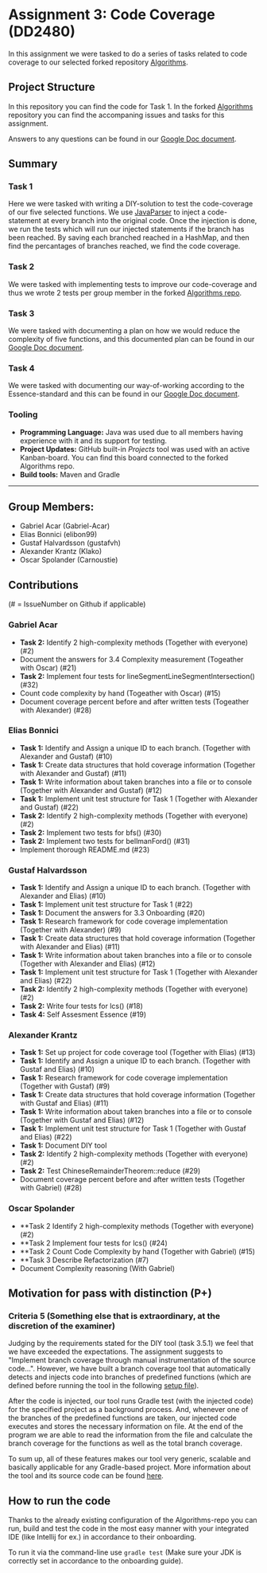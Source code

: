 # Assignment 3: Code Coverage (DD2480)

In this assignment we were tasked to do a series of tasks related to code coverage to our selected forked repository [Algorithms](https://github.com/GroupFiveSW/Algorithms).

## Project Structure

In this repository you can find the code for Task 1. In the forked [Algorithms](https://github.com/GroupFiveSW/Algorithms)  repository you can find the accompaning issues and tasks for this assignment.

Answers to any questions can be found in our [Google Doc document](https://docs.google.com/document/d/1bt9GIrMK8Onisi5SNo1qF5o6E88D0EX2Kfyqa3HVL58/edit?usp=sharing).

## Summary

### Task 1

Here we were tasked with writing a DIY-solution to test the code-coverage of our five selected functions. We use [JavaParser](http://javaparser.org/) to inject a code-statement at every branch into the original code. Once the injection is done, we run the tests which will run our injected statements if the branch has been reached. By saving each branched reached in a HashMap, and then find the percantages of branches reached, we find the code coverage.

### Task 2

We were tasked with implementing tests to improve our code-coverage and thus we wrote 2 tests per group member in the forked [Algorithms repo](https://github.com/GroupFiveSW/Algorithms).

### Task 3

We were tasked with documenting a plan on how we would reduce the complexity of five functions, and this documented plan can be found in our [Google Doc document](https://docs.google.com/document/d/1bt9GIrMK8Onisi5SNo1qF5o6E88D0EX2Kfyqa3HVL58/edit?usp=sharing).

### Task 4

We were tasked with documenting our way-of-working according to the Essence-standard and this can be found in our [Google Doc document](https://docs.google.com/document/d/1bt9GIrMK8Onisi5SNo1qF5o6E88D0EX2Kfyqa3HVL58/edit?usp=sharing).

### Tooling

- **Programming Language:** Java was used due to all members having experience with it and its support for testing.
- **Project Updates:** GitHub built-in _Projects_ tool was used with an active Kanban-board. You can find this board connected to the forked Algorithms repo.
- **Build tools:** Maven and Gradle

---


## Group Members:
- Gabriel Acar (Gabriel-Acar)
- Elias Bonnici (elibon99)
- Gustaf Halvardsson (gustafvh)
- Alexander Krantz (Klako)
- Oscar Spolander (Carnoustie)

## Contributions
(# = IssueNumber on Github if applicable)

### Gabriel Acar
- **Task 2:** Identify 2 high-complexity methods (Together with everyone) (#2)
- Document the answers for 3.4 Complexity measurement (Togeather with Oscar) (#21)
- **Task 2:** Implement four tests for lineSegmentLineSegmentIntersection() (#32)
- Count code complexity by hand (Togeather with Oscar) (#15)
- Document coverage percent before and after written tests (Togeather with Alexander) (#28)

### Elias Bonnici
- **Task 1:** Identify and Assign a unique ID to each branch. (Together with Alexander and Gustaf) (#10)
- **Task 1:** Create data structures that hold coverage information (Together with Alexander and Gustaf) (#11)
- **Task 1:** Write information about taken branches into a file or to console (Together with Alexander and Gustaf) (#12)
- **Task 1:** Implement unit test structure for Task 1 (Together with Alexander and Gustaf) (#22)
- **Task 2:** Identify 2 high-complexity methods (Together with everyone) (#2)
- **Task 2:** Implement two tests for bfs() (#30)
- **Task 2:** Implement two tests for bellmanFord() (#31)
- Implement thorough README.md (#23)

### Gustaf Halvardsson
- **Task 1:** Identify and Assign a unique ID to each branch. (Together with Alexander and Elias) (#10)
- **Task 1:** Implement unit test structure for Task 1 (#22)
- **Task 1:** Document the answers for 3.3 Onboarding (#20)
- **Task 1:** Research framework for code coverage implementation  (Together with Alexander) (#9)
- **Task 1:** Create data structures that hold coverage information (Together with Alexander and Elias) (#11)
- **Task 1:** Write information about taken branches into a file or to console (Together with Alexander and Elias) (#12)
- **Task 1:** Implement unit test structure for Task 1 (Together with Alexander and Elias) (#22)
- **Task 2:** Identify 2 high-complexity methods (Together with everyone) (#2)
- **Task 2:** Write four tests for lcs() (#18)
- **Task 4:** Self Assesment Essence (#19)

### Alexander Krantz
- **Task 1:** Set up project for code coverage tool (Together with Elias) (#13)
- **Task 1:** Identify and Assign a unique ID to each branch. (Together with Gustaf and Elias) (#10)
- **Task 1:** Research framework for code coverage implementation  (Together with Gustaf) (#9)
- **Task 1:** Create data structures that hold coverage information (Together with Gustaf and Elias) (#11)
- **Task 1:** Write information about taken branches into a file or to console (Together with Gustaf and Elias) (#12)
- **Task 1:** Implement unit test structure for Task 1 (Together with Gustaf and Elias) (#22)
- **Task 1:** Document DIY tool
- **Task 2:** Identify 2 high-complexity methods (Together with everyone) (#2)
- **Task 2:** Test ChineseRemainderTheorem::reduce (#29)
- Document coverage percent before and after written tests (Together with Gabriel) (#28)

### Oscar Spolander

- **Task 2 Identify 2 high-complexity methods (Together with everyone) (#2)
- **Task 2 Implement four tests for lcs() (#24)
- **Task 2 Count Code Complexity by hand (Together with Gabriel) (#15)
- **Task 3 Describe Refactorization (#7)
- Document Complexity reasoning (With Gabriel)

## Motivation for pass with distinction (P+)

### Criteria 5 (Something else that is extraordinary, at the discretion of the examiner)
Judging by the requirements stated for the DIY tool (task 3.5.1) we feel that we have exceeded the expectations. The assignment suggests to "Implement branch coverage through manual instrumentation of the source code...". However, we have built a branch coverage tool that automatically detects and injects code into branches of predefined functions (which are defined before running the tool in the following [setup file](https://github.com/GroupFiveSW/Coveraged/blob/main/src/setup/setupfull.txt)). 

After the code is injected, our tool runs Gradle test (with the injected code) for the specified project as a background process. And, whenever one of the branches of the predefined functions are taken, our injected code executes and stores the necessary information on file. At the end of the program we are able to read the information from the file and calculate the branch coverage for the functions as well as the total branch coverage.

To sum up, all of these features makes our tool very generic, scalable and basically applicable for any Gradle-based project. More information about the tool and its source code can be found [here](https://github.com/GroupFiveSW/Coveraged). 

## How to run the code
Thanks to the already existing configuration of the Algorithms-repo you can run, build and test the code in the most easy manner with your integrated IDE (like Intellij for ex.) in accordance to their onboarding.

To run it via the command-line use `gradle test` (Make sure your JDK is correctly set in accordance to the onboarding guide).

